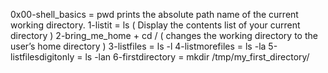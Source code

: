 0x00-shell_basics = pwd 
prints the absolute path name of the current working directory.
1-listit = ls ( Display the contents list of your current directory )
2-bring_me_home + cd / ( changes the working directory to the user’s home directory )
3-listfiles = ls -l
4-listmorefiles = ls -la
5-listfilesdigitonly = ls -lan
6-firstdirectory = mkdir /tmp/my_first_directory/
